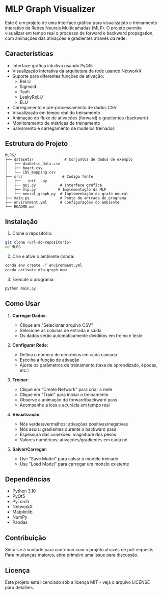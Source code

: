 # MLP Graph Visualizer

Este é um projeto de uma interface gráfica para visualização e treinamento interativo de Redes Neurais Multicamadas (MLP). O projeto permite visualizar em tempo real o processo de forward e backward propagation, com animações das ativações e gradientes através da rede.

## Características

- Interface gráfica intuitiva usando PyQt5
- Visualização interativa da arquitetura da rede usando NetworkX
- Suporte para diferentes funções de ativação:
  - ReLU
  - Sigmoid
  - Tanh
  - LeakyReLU
  - ELU
- Carregamento e pré-processamento de dados CSV
- Visualização em tempo real do treinamento
- Animação do fluxo de ativações (forward) e gradientes (backward)
- Monitoramento de métricas de treinamento
- Salvamento e carregamento de modelos treinados

## Estrutura do Projeto

```
MLPG/
├── datasets/              # Conjuntos de dados de exemplo
│   ├── diabetic_data.csv
│   ├── heart.csv
│   └── IDS_mapping.csv
├── src/                  # Código fonte
│   ├── __init__.py
│   ├── gui.py           # Interface gráfica
│   ├── mlp.py          # Implementação da MLP
│   └── neural_graph.py  # Implementação do grafo neural
├── main.py              # Ponto de entrada do programa
├── environment.yml      # Configurações do ambiente
└── README.md
```

## Instalação

1. Clone o repositório:
```bash
git clone <url-do-repositorio>
cd MLPG
```

2. Crie e ative o ambiente conda:
```bash
conda env create -f environment.yml
conda activate mlp-graph-new
```

3. Execute o programa:
```bash
python main.py
```

## Como Usar

1. **Carregar Dados**:
   - Clique em "Selecionar arquivo CSV"
   - Selecione as colunas de entrada e saída
   - Os dados serão automaticamente divididos em treino e teste

2. **Configurar Rede**:
   - Defina o número de neurônios em cada camada
   - Escolha a função de ativação
   - Ajuste os parâmetros de treinamento (taxa de aprendizado, épocas, etc.)

3. **Treinar**:
   - Clique em "Create Network" para criar a rede
   - Clique em "Train" para iniciar o treinamento
   - Observe a animação do forward/backward pass
   - Acompanhe a loss e acurácia em tempo real

4. **Visualização**:
   - Nós verdes/vermelhos: ativações positivas/negativas
   - Nós azuis: gradientes durante o backward pass
   - Espessura das conexões: magnitude dos pesos
   - Valores numéricos: ativações/gradientes em cada nó

5. **Salvar/Carregar**:
   - Use "Save Model" para salvar o modelo treinado
   - Use "Load Model" para carregar um modelo existente

## Dependências

- Python 3.10
- PyQt5
- PyTorch
- NetworkX
- Matplotlib
- NumPy
- Pandas

## Contribuição

Sinta-se à vontade para contribuir com o projeto através de pull requests. Para mudanças maiores, abra primeiro uma issue para discussão.

## Licença

Este projeto está licenciado sob a licença MIT - veja o arquivo LICENSE para detalhes.